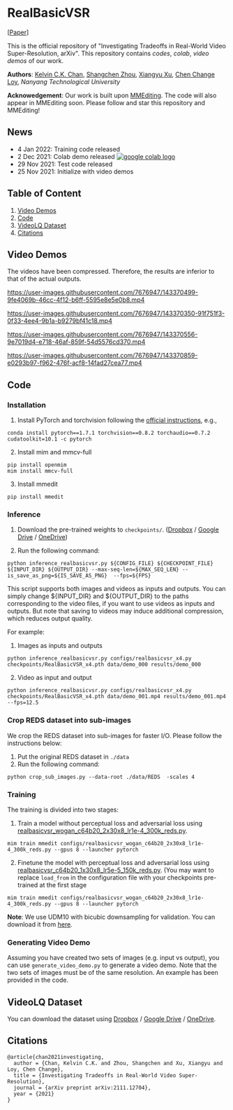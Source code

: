# RealBasicVSR

\[[Paper](https://arxiv.org/pdf/2111.12704.pdf)\]

This is the official repository of "Investigating Tradeoffs in Real-World Video Super-Resolution, arXiv". This repository contains *codes*, *colab*, *video demos* of our work.

**Authors**: [Kelvin C.K. Chan](https://ckkelvinchan.github.io/), [Shangchen Zhou](https://shangchenzhou.com/), [Xiangyu Xu](https://sites.google.com/view/xiangyuxu), [Chen Change Loy](https://www.mmlab-ntu.com/person/ccloy/), *Nanyang Technological University*

**Acknowedgement**: Our work is built upon [MMEditing](https://github.com/open-mmlab/mmediting). The code will also appear in MMEditing soon. Please follow and star this repository and MMEditing!




## News
- 4 Jan 2022: Training code released
- 2 Dec 2021: Colab demo released <a href="https://colab.research.google.com/drive/1JzWRUR34hpKvtCHm84IGx6nv35LCv20J?usp=sharing"><img src="https://colab.research.google.com/assets/colab-badge.svg" alt="google colab logo"></a>
- 29 Nov 2021: Test code released
- 25 Nov 2021: Initialize with video demos

## Table of Content
1. [Video Demos](#video-demos)
2. [Code](#code)
3. [VideoLQ Dataset](#videolq-dataset)
4. [Citations](#citations)

## Video Demos
The videos have been compressed. Therefore, the results are inferior to that of the actual outputs.

https://user-images.githubusercontent.com/7676947/143370499-9fe4069b-46cc-4f12-b6ff-5595e8e5e0b8.mp4

https://user-images.githubusercontent.com/7676947/143370350-91f751f3-0f33-4ee4-9b1a-b9279bf41c18.mp4

https://user-images.githubusercontent.com/7676947/143370556-9e7019d4-e718-46af-859f-54d5576cd370.mp4

https://user-images.githubusercontent.com/7676947/143370859-e0293b97-f962-476f-acf8-14fad27cea77.mp4

## Code
### Installation
1. Install PyTorch and torchvision following the [official instructions](https://pytorch.org/get-started/locally/), e.g.,
```
conda install pytorch==1.7.1 torchvision==0.8.2 torchaudio==0.7.2 cudatoolkit=10.1 -c pytorch
```

2. Install mim and mmcv-full
```
pip install openmim
mim install mmcv-full
```

3. Install mmedit
```
pip install mmedit
```

### Inference
1. Download the pre-trained weights to `checkpoints/`. ([Dropbox](https://www.dropbox.com/s/eufigxmmkv5woop/RealBasicVSR.pth?dl=0) / [Google Drive](https://drive.google.com/file/d/1OYR1J2GXE90Zu2gVU5xc0t0P_UmKH7ID/view) / [OneDrive](https://entuedu-my.sharepoint.com/:u:/g/personal/chan0899_e_ntu_edu_sg/EfMvf8H6Y45JiY0xsK4Wy-EB0kiGmuUbqKf0qsdoFU3Y-A?e=9p8ITR))

2. Run the following command:
```
python inference_realbasicvsr.py ${CONFIG_FILE} ${CHECKPOINT_FILE} ${INPUT_DIR} ${OUTPUT_DIR} --max-seq-len=${MAX_SEQ_LEN} --is_save_as_png=${IS_SAVE_AS_PNG}  --fps=${FPS}
```

This script supports both images and videos as inputs and outputs. You can simply change ${INPUT_DIR} and ${OUTPUT_DIR} to the paths corresponding to the video files, if you want to use videos as inputs and outputs. But note that saving to videos may induce additional compression, which reduces output quality.

For example:
1. Images as inputs and outputs
```
python inference_realbasicvsr.py configs/realbasicvsr_x4.py checkpoints/RealBasicVSR_x4.pth data/demo_000 results/demo_000
```

2. Video as input and output
```
python inference_realbasicvsr.py configs/realbasicvsr_x4.py checkpoints/RealBasicVSR_x4.pth data/demo_001.mp4 results/demo_001.mp4 --fps=12.5
```

### Crop REDS dataset into sub-images
We crop the REDS dataset into sub-images for faster I/O. Please follow the instructions below:
1. Put the original REDS dataset in `./data`
2. Run the following command:
```
python crop_sub_images.py --data-root ./data/REDS  -scales 4
```
### Training
The training is divided into two stages:
1. Train a model without perceptual loss and adversarial loss using [realbasicvsr_wogan_c64b20_2x30x8_lr1e-4_300k_reds.py](realbasicvsr_wogan_c64b20_2x30x8_lr1e-4_300k_reds.py).
```
mim train mmedit configs/realbasicvsr_wogan_c64b20_2x30x8_lr1e-4_300k_reds.py --gpus 8 --launcher pytorch
```

2. Finetune the model with perceptual loss and adversarial loss using [realbasicvsr_c64b20_1x30x8_lr5e-5_150k_reds.py](realbasicvsr_c64b20_1x30x8_lr5e-5_150k_reds.py). (You may want to replace `load_from` in the configuration file with your checkpoints pre-trained at the first stage
```
mim train mmedit configs/realbasicvsr_wogan_c64b20_2x30x8_lr1e-4_300k_reds.py --gpus 8 --launcher pytorch
```

**Note**: We use UDM10 with bicubic downsampling for validation. You can download it from [here](https://www.terabox.com/web/share/link?surl=LMuQCVntRegfZSxn7s3hXw&path=%2Fproject%2Fpfnl).

### Generating Video Demo
Assuming you have created two sets of images (e.g. input vs output), you can use `generate_video_demo.py` to generate a video demo. Note that the two sets of images must be of the same resolution. An example has been provided in the code.

## VideoLQ Dataset
You can download the dataset using [Dropbox](https://www.dropbox.com/sh/hc06f1livdhutbo/AAAMPy92EOqVjRN8waT0ie8ja?dl=0) / [Google Drive](https://drive.google.com/drive/folders/1-1iJRNdqdFZWOnoUU4xG1Z1QhwsGwMDy?usp=sharing) / [OneDrive](https://entuedu-my.sharepoint.com/:f:/g/personal/chan0899_e_ntu_edu_sg/ErSugvUBxoBMlvSAHhqT5BEB9-4ZaqxzJIcc9uvVa8JGHg?e=WpHJTc).

## Citations
```
@article{chan2021investigating,
  author = {Chan, Kelvin C.K. and Zhou, Shangchen and Xu, Xiangyu and Loy, Chen Change},
  title = {Investigating Tradeoffs in Real-World Video Super-Resolution},
  journal = {arXiv preprint arXiv:2111.12704},
  year = {2021}
}
```

